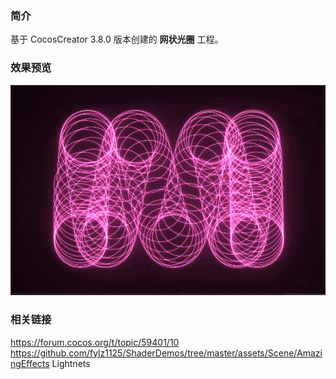 ### 简介
基于 CocosCreator 3.8.0 版本创建的 **网状光圈** 工程。

### 效果预览
![image](../../../gif/202207/2022070402.gif)

### 相关链接
https://forum.cocos.org/t/topic/59401/10        
https://github.com/fylz1125/ShaderDemos/tree/master/assets/Scene/AmazingEffects Lightnets
